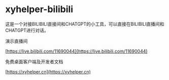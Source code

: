 # xyhelper-bilibili

这是一个对接BILIBILI直接间和CHATGPT的小工具，可以直接在BILIBILI直播间和CHATGPT进行对话。


演示直播间 

[https://live.bilibili.com/11690044](https://live.bilibili.com/11690044)


免费桌面客户端及开发者文档

[https://xyhelper.cn](https://xyhelper.cn)
